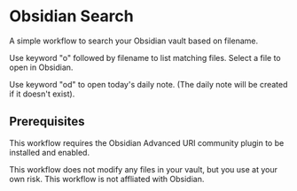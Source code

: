 # Obsidian Search

A simple workflow to search your Obsidian vault based on filename.

Use keyword "o" followed by filename to list matching files. Select a file to open in Obsidian.

Use keyword "od" to open today's daily note. (The daily note will be created if it doesn't exist).

## Prerequisites

This workflow requires the Obsidian Advanced URI community plugin to be installed and enabled.

This workflow does not modify any files in your vault, but you use at your own risk. This workflow is not affliated with Obsidian.
